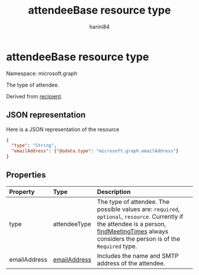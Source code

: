 ﻿---
title: "attendeeBase resource type"
description: "The type of attendee."
localization_priority: Normal
author: "harini84"
ms.prod: ""
doc_type: resourcePageType
---

# attendeeBase resource type

Namespace: microsoft.graph

The type of attendee.

Derived from [recipient](recipient.md).

## JSON representation

Here is a JSON representation of the resource

<!-- {
  "blockType": "resource",
  "baseType": "microsoft.graph.recipient",
  "optionalProperties": [

  ],
  "@odata.type": "microsoft.graph.attendeeBase"
}-->

```json
{
  "type": "String",
  "emailAddress": {"@odata.type": "microsoft.graph.emailAddress"}
}

```

## Properties

| Property     | Type                            | Description                                                                                                                                                                                                                          |
| :----------- | :------------------------------ | :----------------------------------------------------------------------------------------------------------------------------------------------------------------------------------------------------------------------------------- |
| type         | attendeeType                    | The type of attendee. The possible values are: `required`, `optional`, `resource`. Currently if the attendee is a person, [findMeetingTimes](../api/user-findmeetingtimes.md) always considers the person is of the `Required` type. |
| emailAddress | [emailAddress](emailaddress.md) | Includes the name and SMTP address of the attendee.                                                                                                                                                                                  |

<!-- uuid: 8fcb5dbc-d5aa-4681-8e31-b001d5168d79
2015-10-25 14:57:30 UTC -->

<!-- {
  "type": "#page.annotation",
  "description": "attendeeBase resource",
  "keywords": "",
  "section": "documentation",
  "tocPath": ""
}-->
